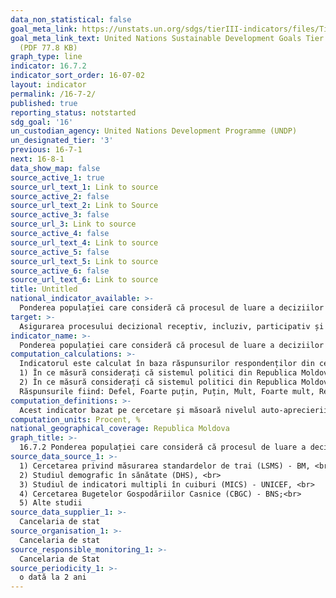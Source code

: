 ```yaml
---
data_non_statistical: false
goal_meta_link: https://unstats.un.org/sdgs/tierIII-indicators/files/Tier3-16-07-02.pdf
goal_meta_link_text: United Nations Sustainable Development Goals Tier 3 Work Plan
  (PDF 77.8 KB)
graph_type: line
indicator: 16.7.2
indicator_sort_order: 16-07-02
layout: indicator
permalink: /16-7-2/
published: true
reporting_status: notstarted
sdg_goal: '16'
un_custodian_agency: United Nations Development Programme (UNDP)
un_designated_tier: '3'
previous: 16-7-1
next: 16-8-1
data_show_map: false
source_active_1: true
source_url_text_1: Link to source
source_active_2: false
source_url_text_2: Link to Source
source_active_3: false
source_url_3: Link to source
source_active_4: false
source_url_text_4: Link to source
source_active_5: false
source_url_text_5: Link to source
source_active_6: false
source_url_text_6: Link to source
title: Untitled
national_indicator_available: >-
  Ponderea populației care consideră că procesul de luare a deciziilor este incluziv și participativ
target: >-
  Asigurarea procesului decizional receptiv, incluziv, participativ și reprezentativ la toate nivelurile
indicator_name: >-
  Ponderea populației care consideră că procesul de luare a deciziilor este incluziv și participativ, pe sexe, vârstă, dizabilitate și grup de populație
computation_calculations: >-
  Indicatorul este calculat în baza răspunsurilor respondenților din cercetării la două întrebări care abordează două dimensiuni distincte cum sunt participarea incluzivă în luarea deciziilor și luarea deciziilor receptive de către Guvern:<br> 
  1) În ce măsură considerați că sistemul politici din Republica Moldova permite persoanelor ca dvs. să se exprime asupra acțiunilor Guvernului? <br> 
  2) În ce măsură considerați că sistemul politici din Republica Moldova permite persoanelor ca dvs. să aibă o influență asupra politicilor?<br> 
  Răspunsurile fiind: Defel, Foarte puțin, Puțin, Mult, Foarte mult, Refuz, Nu știu, Non-răspuns.
computation_definitions: >-
  Acest indicator bazat pe cercetare și măsoară nivelul auto-aprecierii „eficacității externe a politicii”, adică măsura în care populația consideră că politicienii și / sau instituțiile politice vor asculta și vor acționa considerând opiniile cetățenilor simpli. Pentru a abordarea ambelor dimensiuni ale acestui indicator în cadrul cercetării/sondajului sunt folosite două întrebări. Prima întrebare măsoară nivelul în care oamenii cred că au un cuvânt de spus referitor la ceea ce face Guvernul (participarea incluzivă în luarea deciziilor), iar a doua întrebare care măsoară nivelul în care oamenii simt că sistemul politic le permite să aibă o influență asupra politicii (concentrarea pe luarea deciziilor receptive). Indicatorul poate fi produs în cadrul cercetărilor existente în gospodării, prin incorporare în cadrul acestora a celor două  întrebări adiționale, sau în cadrul unor cercetări separate. Printre cercetările existente Lipsă de metodologia globală pentru a fi complementate cu întrebări adiționale pentru producerea indicatorului se enumeră: Cercetarea privind măsurarea standardelor de trai (LSMS), Studiul demografic în sănătate (DHS), Studiul de indicatori multipli în cuiburi (MICS), Cercetarea Bugetelor Gospodăriilor Casnice (CBGC), etc.
computation_units: Procent, %
national_geographical_coverage: Republica Moldova
graph_title: >-
  16.7.2 Ponderea populației care consideră că procesul de luare a deciziilor este incluziv și participativ
source_data_source_1: >-
  1) Cercetarea privind măsurarea standardelor de trai (LSMS) - BM, <br> 
  2) Studiul demografic în sănătate (DHS), <br> 
  3) Studiul de indicatori multipli în cuiburi (MICS) - UNICEF, <br> 
  4) Cercetarea Bugetelor Gospodăriilor Casnice (CBGC) - BNS;<br> 
  5) Alte studii
source_data_supplier_1: >-
  Cancelaria de stat
source_organisation_1: >-
  Cancelaria de stat
source_responsible_monitoring_1: >-
  Cancelaria de Stat
source_periodicity_1: >-
  o dată la 2 ani
---
```

